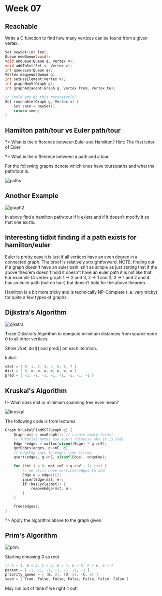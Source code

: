 # Week 07

## Reachable

Write a C function to find how many vertices can be found from a given vertex.

```c
Set newSet(int len);
Queue newQueue(void);
void enqueue(Queue q, Vertex v);
void addToSet(Set s, Vertex v);
int queueLen(Queue q);
Vertex dequeue(Queue q);
int setHasElement(Vertex v);
int graphNumV(Graph g);
int graphAdjacent(Graph g, Vertex from, Vertex to);

// Could you do this recursively?
Set reachable(Graph g, Vertex v) {
    Set seen = newSet();
    return seen;
}
```

## Hamilton path/tour vs Euler path/tour

?> What is the difference between Euler and Hamilton?  Hint: The first letter of Euler

?> What is the difference between a path and a tour

For the following graphs denote which ones have tours/paths and what the path/tour is.

![paths](euler-hamilton.png)

## Another Example

![graph2](graph2.png)

In above find a hamilton path/tour if it exists and if it doesn't modify it so that one exists.

## Interesting tidbit finding if a path exists for hamilton/euler

Euler is pretty easy it is just if all vertices have an even degree in a connected graph.  The proof is relatively straightforward.  NOTE: finding out if a graph doesn't have an euler path isn't as simple as just stating that if the above theorem doesn't hold it doesn't have an euler path it is not like that.  For example (4 vertex graph 1 -> 2 and 3, 2 -> 1 and 3, 3 -> 1 and 2 and 4 has an euler path (but no tour) but doesn't hold for the above theorem.

Hamilton is a bit more tricky and is technically NP-Complete (i.e. very tricky) for quite a few types of graphs.

## Dijkstra's Algorithm

![djkstra](djkstra.png)

Trace Dijkstra's Algorithm to compute minimum distances from source node 0 to all other vertices.

Show vSet, dist[] and pred[] on each iteration.

Initial:

```c
vSet = { 0, 1, 2, 3, 4, 5, 6, 7 }
dist = [ 0, ∞, ∞, ∞, ∞, ∞, ∞, ∞ }
pred = [ -1, -1, -1, -1, -1, -1, -1, -1 }
```

## Kruskal's Algorithm

!> What does mst or minimum spanning tree even mean?

![kruskal](kruskall.png)

The following code is from lectures

```c
Graph kruskalFindMST(Graph g) {
    Graph mst = newGraph(); // create empty forest
    // Tutorial notes use VLA's (discuss why it is bad)
    Edge *edges = malloc(sizeof(Edge) * g->nE);
    getEdges(edges, g->nE, g);
    // edgeCmp cmps to edges like strcmp
    qsort(edges, g->nE, sizeof(Edge), edgeCmp);

    for (int i = 0; mst->nE < g->nV - 1; i++) {
        // we still have vertices/edges to add
        Edge e = edges[i];
        insertEdge(mst, e);
        if (hasCycle(mst)) {
            removeEdge(mst, e);
        }
    }

    free(edges);
}
```

?> Apply the algorithm above to the graph given.

## Prim's Algorithm

![prim](primm.png)

Starting choosing 0 as root

```c
// A = 1, B = 2, C = 3, D = 4, E = 5, F = 6, G = 7
parent = [ -1, -1, -1, -1, -1, -1, -1 ]
priority_queue = { (B, 2), (D, 5), (C, 6) }
seen = [ True, False, False, False, False, False, False ]
```

May run out of time if we right it out!


